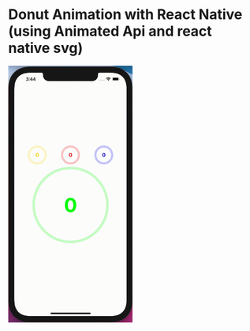 # Donut Animation with React Native (using Animated Api and react native svg)

<img src="https://github.com/DeveloperDanX/react-native-donut-animation/blob/main/assets/react-native-donut-animation.gif" alt="react-native-donut-animation" width="50%" height="50%">

